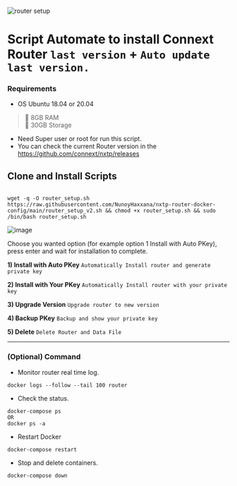 ![router setup](https://user-images.githubusercontent.com/83507970/170120644-be13ee8c-486c-43e5-a2ce-f88c4f2aaaa5.png)

# Script Automate to install Connext Router `last version` + `Auto update last version.`



### Requirements

- OS Ubuntu 18.04 or 20.04 
>:black_square_button: 8GB RAM<br>
>:black_square_button: 30GB Storage<br>
- Need Super user or root for run this script.
- You can check the current Router version in the https://github.com/connext/nxtp/releases


## Clone and Install Scripts

```

wget -q -O router_setup.sh https://raw.githubusercontent.com/NunoyHaxxana/nxtp-router-docker-config/main/router_setup_v2.sh && chmod +x router_setup.sh && sudo /bin/bash router_setup.sh
```




![image](https://user-images.githubusercontent.com/83507970/170120882-96064529-8c8f-444d-880a-c9f4e188f6b1.png)

Choose you wanted option (for example option 1 Install with Auto PKey), press enter and wait for installation to complete.

 **1) Install with Auto PKey** `Automatically Install router and generate private key`


 **2) Install with Your PKey** `Automatically Install router with your private key`


 **3) Upgrade Version** `Upgrade router to new version`


 **4) Backup PKey** `Backup and show your private key`


 **5) Delete** `Delete Router and Data File`





---





### (Optional) Command
- Monitor router real time log.
```
docker logs --follow --tail 100 router
```


- Check the status.
```
docker-compose ps 
OR 
docker ps -a
```

- Restart Docker
```
docker-compose restart
```

- Stop and delete containers.

```
docker-compose down
```




